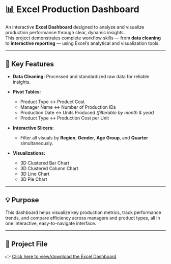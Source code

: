 # 📊 Excel Production Dashboard  

An interactive **Excel Dashboard** designed to analyze and visualize production performance through clear, dynamic insights.  
This project demonstrates complete workflow skills — from **data cleaning** to **interactive reporting** — using Excel’s analytical and visualization tools.  

---

## 🔧 Key Features  

- **Data Cleaning:** Processed and standardized raw data for reliable insights.  

- **Pivot Tables:**  
  - Product Type ↔ Product Cost  
  - Manager Name ↔ Number of Production IDs  
  - Production Date ↔ Units Produced *(filterable by month & year)*  
  - Product Type ↔ Production Cost per Unit  

- **Interactive Slicers:**  
  - Filter all visuals by **Region**, **Gender**, **Age Group**, and **Quarter** simultaneously.  

- **Visualizations:**  
  - 3D Clustered Bar Chart  
  - 3D Clustered Column Chart  
  - 3D Line Chart  
  - 3D Pie Chart  

---

## 💡 Purpose  

This dashboard helps visualize key production metrics, track performance trends, and compare efficiency across managers and product types, all in one interactive, easy-to-navigate interface.  

---
## 📄 Project File  

👉 [Click here to view/download the Excel Dashboard](https://github.com/Divit-Lamba/Data-Analysis-Excel-Dashboard/blob/main/Production%20Dashboard.xlsx)
